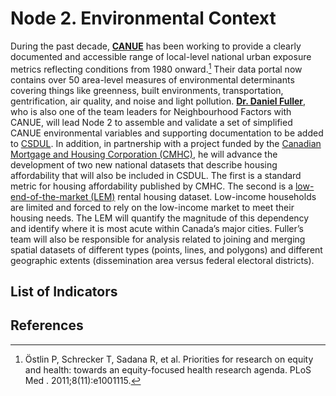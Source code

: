 # Node 2. Environmental Context
During the past decade, [**CANUE**](https://canuedata.ca/) has been working to provide a clearly documented and accessible range of local-level national urban exposure metrics reflecting conditions from 1980 onward.[^1] Their data portal now contains over 50 area-level measures of environmental determinants covering things like greenness, built environments, transportation, gentrification, air quality, and noise and light pollution. [**Dr. Daniel Fuller**](https://medicine.usask.ca/profiles/che/daniel-fuller.php), who is also one of the team leaders for Neighbourhood Factors with CANUE, will lead Node 2 to assemble and validate a set of simplified CANUE environmental variables and supporting documentation to be added to [CSDUL](https://github.com/csdul/pre_beta_csdul_introduction). In addition, in partnership with a project funded by the [Canadian Mortgage and Housing Corporation (CMHC)](https://www.cmhc-schl.gc.ca/about-us), he will advance the development of two new national datasets that describe housing affordability that will also be included in CSDUL. The first is a standard metric for housing affordability published by CMHC. The second is a [low-end-of-the-market (LEM)](https://lemr.ca/) rental housing dataset. Low-income households are limited and forced to rely on the low-income market to meet their housing needs. The LEM will quantify the magnitude of this dependency and identify where it is most acute within Canada’s major cities. Fuller’s team will also be responsible for analysis related to joining and merging spatial datasets of different types (points, lines, and polygons) and different geographic extents (dissemination area versus federal electoral districts).

## List of Indicators

## References
[^1]: Östlin P, Schrecker T, Sadana R, et al. Priorities for research on equity and health: towards an equity-focused health research agenda. PLoS Med . 2011;8(11):e1001115. 
